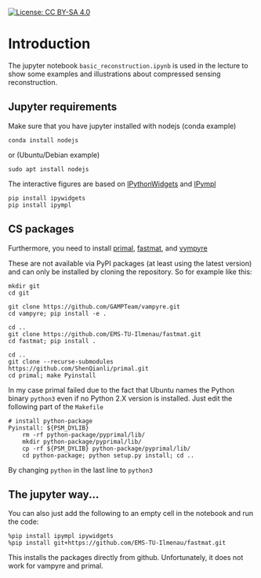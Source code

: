 [![License: CC BY-SA 4.0](https://img.shields.io/github/license/ant-uni-bremen/adsp-cs)](https://img.shields.io/github/license/ant-uni-bremen/adsp-cs)

# Introduction
The jupyter notebook `basic_reconstruction.ipynb` is used in the lecture to show some examples and illustrations about compressed sensing reconstruction.

## Jupyter requirements
Make sure that you have jupyter installed with nodejs (conda example)
```
conda install nodejs
```
or (Ubuntu/Debian example)
```
sudo apt install nodejs
```

The interactive figures are based on [IPythonWidgets](https://ipywidgets.readthedocs.io/en/latest/user_install.html) and [IPympl](https://github.com/matplotlib/ipympl)
```
pip install ipywidgets
pip install ipympl
```

## CS packages
Furthermore, you need to install [primal](https://github.com/ShenQianli/primal), [fastmat](https://github.com/EMS-TU-Ilmenau/fastmat), and [vympyre](https://github.com/GAMPTeam/vampyre)

These are not available via PyPI packages (at least using the latest version) and can only be installed by cloning the repository. So for example like this:
```
mkdir git
cd git

git clone https://github.com/GAMPTeam/vampyre.git
cd vampyre; pip install -e . 

cd ..
git clone https://github.com/EMS-TU-Ilmenau/fastmat.git
cd fastmat; pip install .

cd ..
git clone --recurse-submodules https://github.com/ShenQianli/primal.git
cd primal; make Pyinstall
```
In my case primal failed due to the fact that Ubuntu names the Python binary `python3` even if no Python 2.X version is installed. Just edit the following part of the `Makefile`

```
# install python-package
Pyinstall: ${PSM_DYLIB}
	rm -rf python-package/pyprimal/lib/
	mkdir python-package/pyprimal/lib/
	cp -rf ${PSM_DYLIB} python-package/pyprimal/lib/
	cd python-package; python setup.py install; cd ..
```
By changing `python` in the last line to `python3`
## The jupyter way...
You can also just add the following to an empty cell in the notebook and run the code:
```
%pip install ipympl ipywidgets
%pip install git+https://github.com/EMS-TU-Ilmenau/fastmat.git
```
This installs the packages directly from github. Unfortunately, it does not work for vampyre and primal.
